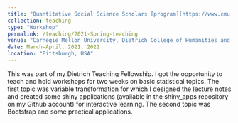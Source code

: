 ```yaml
---
title: "Quantitative Social Science Scholars [program](https://www.cmu.edu/dietrich/qsss)"
collection: teaching
type: "Workshop"
permalink: /teaching/2021-Spring-teaching
venue: "Carnegie Mellon University, Dietrich College of Humanities and Social Sciences"
date: March-April, 2021, 2022
location: "Pittsburgh, USA"
---
```


This was part of my Dietrich Teaching Fellowship. I got the opportunity to teach and hold workshops for two weeks on basic statistical topics. The first topic was variable transformation for which I designed the lecture notes and created some shiny applications (available in the shiny_apps repository on my Github account) for interactive learning. The second topic was Bootstrap and some practical applications.
